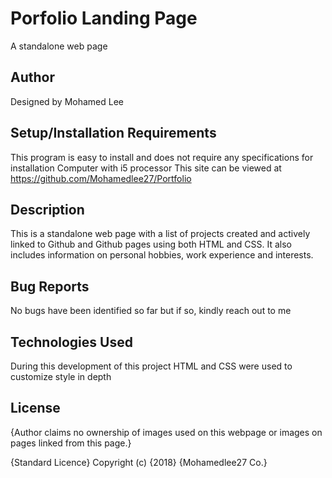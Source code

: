 # Porfolio Landing Page
A standalone web page

## Author
Designed by Mohamed Lee

## Setup/Installation Requirements
This program is easy to install and does not require any specifications for installation Computer with i5 processor This site can be viewed at https://github.com/Mohamedlee27/Portfolio

## Description
This is a standalone web page with a list of projects created and actively linked to Github and Github pages using both HTML and CSS. It also includes information on personal hobbies, work experience and interests.

## Bug Reports
No bugs have been identified so far but if so, kindly reach out to me

## Technologies Used
During this development of this project HTML and CSS were used to customize style in depth

## License
{Author claims no ownership of images used on this webpage or images on pages linked from this page.}

{Standard Licence} Copyright (c) {2018} {Mohamedlee27 Co.}
